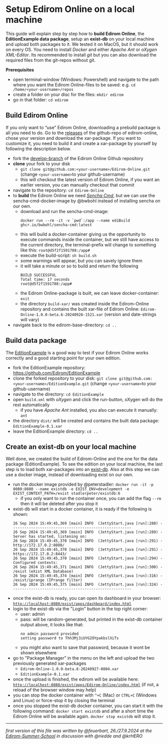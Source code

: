 # Setup Edirom Online on a local machine



This guide will explain step by step how to **build Edirom Online**, the **EditionExample data package**, setup an **exist-db** on your local machine and upload both packages to it. We tested it on MacOS, but it should work on every OS. 
You need to install *Docker* and either *Apache Ant* or *oXygen XML-Editor*. Its recommended to install *git* but you can also download the required files from the git-repos without git.

**Prerequisites**

- open terminal-window (Windows: Powershell) and navigate to the path where you want the Edirom Online-files to be saved: e.g. `cd /home/<your-username>/repos`
- create a folder on your disc for the files: `mkdir edirom`
- go in that folder: `cd edirom`

## Build Edirom Online

If you only want to “use” Edirom Online, downloading a prebuild package is all you need to do. Go to the [releases](https://github.com/Edirom/Edirom-Online/releases) of the github-repo of edirom-online, chose your version and download the xar-package.
If you want to customize it, you need to build it and create a xar-package by yourself by following the description below.

- fork the [develop-branch](https://github.com/Edirom/Edirom-Online) of the Edirom Online Github repository
- **clone** your fork to your disk
    - `git clone git@github.com:<your-username>/Edirom-Online.git` (change `<your-username>`to your github-username)
    - this will checkout the latest version of Edirom Online, if you want an earlier version, you can manually checkout that commit
- navigate to the repository: `cd Edirom-Online`
- to **build** the Edirom Online we need *[Sencha Cmd](https://www.sencha.com/)*, but we can use the sencha-cmd-docker-image by @bwbohl instead of installing sencha on our own.
    - download and run the sencha-cmd-image:
      ```
      docker run --rm -it -v `pwd`:/app --name ediBuild ghcr.io/bwbohl/sencha-cmd:latest
      ```
    - this will build a docker-container giving us the opportunity to execute commands inside the container, but we still have access to the current directory, the terminal-prefix will change to something like this: `root@d5f2f1591708:/app#`
    - execute the build-script: `sh build.sh`
    - some warnings will appear, but you can savely ignore them
    - it will take a minute or so to build and return the following
      ```
      BUILD SUCCESSFUL 
      Total time: 17 seconds 
      root@d5f2f1591708:/app# 
      ``` 
  - the Edirom Online-package is built, we can leave docker-container: `exit`
  - the directory `build-xar/` was created inside the Edirom-Online repository and contains the built xar-file of Edirom Online: `Edirom-Online-1.0.0-beta.6-20240926-1521.xar` (version and date-strings will vary)
- navigate back to the edirom-base-directory: `cd ..`

## Build data package

The [EditionExample](https://github.com/Edirom/EditionExample) is a good way to test if your Edirom Online works correctly and a good starting point for your own edition. 
- fork the EditionExample repository: https://github.com/Edirom/EditionExample
- clone the forked repository to your disk: `git clone git@github.com:<your-username>/EditionExample.git` (change `<your-username>`to your github-username)
- navigate to the directory: `cd EditionExample`
- open `build.xml` with *oXygen* and click the run-button, oXygen will do the rest automatically
    - if you have *Apache Ant* installed, you also can execute it manually: `ant`
- the directory `dist/` will be created and contains the built data package: `EditionExample-0.1.xar`
- leave the EditionExample directory: `cd ..`

## Create an exist-db on your local machine

Well done, we created the build of Edirom-Online and the one for the data package (EditionExample). To see the edition on your local machine, the last step is to load both xar-packages into an [exist-db](https://exist-db.org/exist/apps/homepage/index.html).
Also at this step we can use a docker image, instead of downloading exist on our own. 
- run the docker image provided by @peterstadler: `docker run -it -p 8080:8080 --name existdb -e EXIST_ENV=development -e EXIST_CONTEXT_PATH=/exist stadlerpeter/existdb:6`
    - if you only want to run the container once, you can add the flag `--rm` then it will be deleted after you stop it
- exist-db will start in a docker container, it is ready if the following is shown:
    ```
    26 Sep 2024 15:49:45,369 [main] INFO  (JettyStart.java [run]:288) - -----------------------------------------------------
    26 Sep 2024 15:49:45,369 [main] INFO  (JettyStart.java [run]:289) - Server has started, listening on:
    26 Sep 2024 15:49:45,370 [main] INFO  (JettyStart.java [run]:291) - http://172.17.0.2:8080/
    26 Sep 2024 15:49:45,370 [main] INFO  (JettyStart.java [run]:291) - https://172.17.0.2:8443/
    26 Sep 2024 15:49:45,370 [main] INFO  (JettyStart.java [run]:294) - Configured contexts:
    26 Sep 2024 15:49:45,371 [main] INFO  (JettyStart.java [run]:300) - /exist (eXist XML Database)
    26 Sep 2024 15:49:45,374 [main] INFO  (JettyStart.java [run]:316) - /exist/iprange (IPrange filter)
    26 Sep 2024 15:49:45,375 [main] INFO  (JettyStart.java [run]:324) - -----------------------------------------------------
    ``` 
- once the exist-db is ready, you can open its dashboard in your browser: [`http://localhost:8080/exist/apps/dashboard/index.html`](http://localhost:8080/exist/apps/dashboard/index.html)
- login to the exist-db via the "Login" button in the top right corner:
    - user: admin
    - pass: will be random-generated, but printed in the exist-db container output above, it looks like that:
        ```
        no admin password provided
        setting password to Thh3Mj3iUYG2OYpakbslXiTs
        ``` 
    - you might also want to save that password, because it wont be shown elsewhere
- go to "Package Manager" in the menu on the left and upload the two previously generated xar-packages
    - `Edirom-Online-1.0.0-beta.6-20240927-0804.xar`
    - `EditionExample-0.1.xar`
- once the upload is finished, the edirom will be available here: [`http://localhost:8080/exist/apps/Edirom-Online/index.html`](http://localhost:8080/exist/apps/Edirom-Online/index.html) (if not, a reload of the browser window may help)
- you can stop the docker container with `^+C` (Mac) or `CTRL+C` (Windows and Linux) or force-stop it by closing the terminal
- once you stopped the exist-db docker container, you can start it with the following command: `docker start existdb` and after a short time the Edirom Online will be available again. `docker stop existdb` will stop it.

---
*first version of this file was written by @feuerbart, 26./27.9.2024 at the [Edirom-Summer-School](https://ess.uni-paderborn.de/) in discussion with @riedde and @krHERO*
